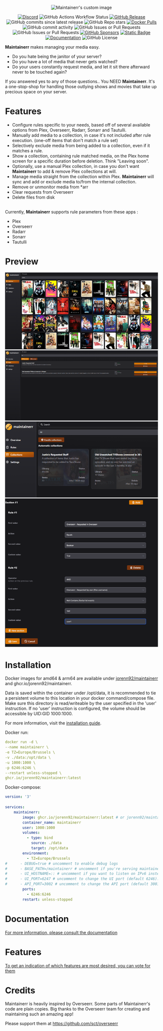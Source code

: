 <p align="center">
  <img src="ui/public/logo_black.svg?raw=true" alt="Maintainerr's custom image"/>
</p>

<p align="center" >
  <a href="https://discord.gg/WP4ZW2QYwk"><img alt="Discord" src="https://img.shields.io/discord/1152219249549512724?style=flat&logo=discord&logoColor=white&label=Maintainerr"></a>
  <picture><img alt="GitHub Actions Workflow Status" src="https://img.shields.io/github/actions/workflow/status/jorenn92/maintainerr/.github%2Fworkflows%2Fbuild.yml?branch=main&style=flat&logo=github&label=Latest%20Build"></picture>
  <a href="https://github.com/jorenn92/Maintainerr/releases"><img alt="GitHub Release" src="https://img.shields.io/github/v/release/jorenn92/maintainerr?style=flat&logo=github&logoColor=white&label=Latest%20Release"></a>
  <picture><img alt="GitHub commits since latest release" src="https://img.shields.io/github/commits-since/jorenn92/maintainerr/latest?style=flat&logo=github&logoColor=white"></picture>
  <picture><img alt="GitHub Repo stars" src="https://img.shields.io/github/stars/jorenn92/maintainerr?style=flat&logo=github&logoColor=white&label=Stars"></picture>
  <a href="https://hub.docker.com/r/jorenn92/maintainerr"><img alt="Docker Pulls" src="https://img.shields.io/docker/pulls/jorenn92/maintainerr?style=flat&logo=docker&logoColor=white&label=Docker%20Pulls"></a>
  <picture><img alt="GitHub commit activity" src="https://img.shields.io/github/commit-activity/m/jorenn92/maintainerr?style=flat&logo=github&logoColor=white&label=COMMITS"></picture>
  <picture><img alt="GitHub Issues or Pull Requests" src="https://img.shields.io/github/issues-closed/jorenn92/maintainerr?style=flat&logo=github&logoColor=white"></picture>
  <picture><img alt="GitHub Issues or Pull Requests" src="https://img.shields.io/github/issues/jorenn92/maintainerr?style=flat&logo=github&logoColor=white"></picture>
  <a href="https://github.com/sponsors/jorenn92"><img alt="GitHub Sponsors" src="https://img.shields.io/github/sponsors/JORENN92?style=flat&logo=github%20sponsors&logoColor=white&label=sponsors"></a>
  <a href="https://ko-fi.com/maintainerr_app"><img alt="Static Badge" src="https://img.shields.io/badge/DONATE-kofi-red?style=flat&logo=ko-fi&logoColor=white"></a>
  <a href="https://docs.maintainerr.info"><img alt="Documentation" src="https://img.shields.io/badge/Material_for_MkDocs-%3A)-blue?style=flat&logo=materialformkdocs&logoColor=white"></a>
  <picture><img alt="GitHub License" src="https://img.shields.io/github/license/jorenn92/maintainerr?style=flat"></picture>
</p>

<b>Maintainerr</b> makes managing your media easy.

- Do you hate being the janitor of your server?
- Do you have a lot of media that never gets watched?
- Do your users constantly request media, and let it sit there afterward never to be touched again?

If you answered yes to any of those questions.. You NEED <b>Maintainerr</b>.
It's a one-stop-shop for handling those outlying shows and movies that take up precious space on your server.

# Features

- Configure rules specific to your needs, based off of several available options from Plex, Overseerr, Radarr, Sonarr and Tautulli.
- Manually add media to a collection, in case it's not included after rule execution. (one-off items that don't match a rule set)
- Selectively exclude media from being added to a collection, even if it matches a rule.
- Show a collection, containing rule matched media, on the Plex home screen for a specific duration before deletion. Think "Leaving soon".
- Optionally, use a manual Plex collection, in case you don't want <b>Maintainerr</b> to add & remove Plex collections at will.
- Manage media straight from the collection within Plex. <b>Maintainerr</b> will sync and add or exclude media to/from the internal collection.
- Remove or unmonitor media from \*arr
- Clear requests from Overseerr
- Delete files from disk

<br />
Currently, <b>Maintainerr</b> supports rule parameters from these apps :

- Plex
- Overseerr
- Radarr
- Sonarr
- Tautulli

# Preview

![image](./ui/public/screenshots/overview_screenshot.png)
![image](./ui/public/screenshots/rules_screenshot.png)
![image](./ui/public/screenshots/collections_screenshot.png)
![image](./ui/public/screenshots/rule_example_screenshot.png)

# Installation

Docker images for amd64 & arm64 are available under [jorenn92/maintainerr](https://hub.docker.com/r/jorenn92/maintainerr) and ghcr.io/jorenn92/maintainerr. <br />

Data is saved within the container under /opt/data, it is recommended to tie a persistent volume to this location in your docker command/compose file.
Make sure this directory is read/writeable by the user specified in the 'user' instruction. If no 'user' instruction is configured, the volume should be accessible by UID:GID 1000:1000.

For more information, visit the [installation guide](https://docs.maintainerr.info/latest/Installation).

Docker run:

```Yaml
docker run -d \
--name maintainerr \
-e TZ=Europe/Brussels \
-v ./data:/opt/data \
-u 1000:1000 \
-p 6246:6246 \
--restart unless-stopped \
ghcr.io/jorenn92/maintainerr:latest
```

Docker-compose:

```Yaml
version: '3'

services:
    maintainerr:
        image: ghcr.io/jorenn92/maintainerr:latest # or jorenn92/maintainerr:latest
        container_name: maintainerr
        user: 1000:1000
        volumes:
          - type: bind
            source: ./data
            target: /opt/data
        environment:
          - TZ=Europe/Brussels
#      - DEBUG=true # uncomment to enable debug logs
#      - BASE_PATH=/maintainerr # uncomment if you're serving maintainerr from a subdirectory
#      - UI_HOSTNAME=:: # uncomment if you want to listen on IPv6 instead (default 0.0.0.0)
#      - UI_PORT=6247 # uncomment to change the UI port (default 6246). Useful if you're on a network where the port is already in use
#      - API_PORT=3002 # uncomment to change the API port (default 3001). Useful if you're on a network where the port is already in use
        ports:
          - 6246:6246
        restart: unless-stopped
```

# Documentation

[For more information, please consult the documentation](https://docs.maintainerr.info/)

# Features

[To get an indication of which features are most desired, you can vote for them](https://features.maintainerr.info/?view=most-wanted)

# Credits

Maintainerr is heavily inspired by Overseerr. Some parts of Maintainerr's code are plain copies. Big thanks to the Overseerr team for creating and maintaining such an amazing app!

Please support them at <https://github.com/sct/overseerr>
